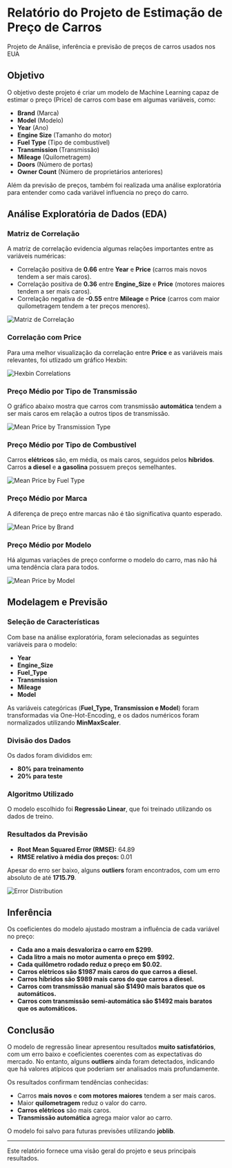 # Relatório do Projeto de Estimação de Preço de Carros
Projeto de Análise, inferência e previsão de preços de carros usados nos EUA

## Objetivo
O objetivo deste projeto é criar um modelo de Machine Learning capaz de estimar o preço (Price) de carros com base em algumas variáveis, como:

- **Brand** (Marca)
- **Model** (Modelo)
- **Year** (Ano)
- **Engine Size** (Tamanho do motor)
- **Fuel Type** (Tipo de combustível)
- **Transmission** (Transmissão)
- **Mileage** (Quilometragem)
- **Doors** (Número de portas)
- **Owner Count** (Número de proprietários anteriores)

Além da previsão de preços, também foi realizada uma análise exploratória para entender como cada variável influencia no preço do carro.

## Análise Exploratória de Dados (EDA)

### Matriz de Correlação
A matriz de correlação evidencia algumas relações importantes entre as variáveis numéricas:

- Correlação positiva de **0.66** entre **Year** e **Price** (carros mais novos tendem a ser mais caros).
- Correlação positiva de **0.36** entre **Engine_Size** e **Price** (motores maiores tendem a ser mais caros).
- Correlação negativa de **-0.55** entre **Mileage** e **Price** (carros com maior quilometragem tendem a ter preços menores).

![Matriz de Correlação](https://github.com/Albert-Souza/Car-Price/blob/main/visualizations/Correlation%20Matrix.png)

### Correlação com Price
Para uma melhor visualização da correlação entre **Price** e as variáveis mais relevantes, foi utlizado um gráfico Hexbin:

![Hexbin Correlations](https://github.com/Albert-Souza/Car-Price/blob/main/visualizations/Hexbin%20Correlations.png)

### Preço Médio por Tipo de Transmissão
O gráfico abaixo mostra que carros com transmissão **automática** tendem a ser mais caros em relação a outros tipos de transmissão.

![Mean Price by Transmission Type](https://github.com/Albert-Souza/Car-Price/blob/main/visualizations/Mean%20Price%20by%20Transmission%20Type.png)

### Preço Médio por Tipo de Combustível
Carros **elétricos** são, em média, os mais caros, seguidos pelos **híbridos**. Carros **a diesel** e **a gasolina** possuem preços semelhantes.

![Mean Price by Fuel Type](https://github.com/Albert-Souza/Car-Price/blob/main/visualizations/Mean%20Price%20by%20Fuel%20Type.png)

### Preço Médio por Marca
A diferença de preço entre marcas não é tão significativa quanto esperado.

![Mean Price by Brand](https://github.com/Albert-Souza/Car-Price/blob/main/visualizations/Mean%20Price%20by%20Brand.png)

### Preço Médio por Modelo
Há algumas variações de preço conforme o modelo do carro, mas não há uma tendência clara para todos.

![Mean Price by Model](https://github.com/Albert-Souza/Car-Price/blob/main/visualizations/Mean%20Price%20by%20Model.png)

## Modelagem e Previsão

### Seleção de Características
Com base na análise exploratória, foram selecionadas as seguintes variáveis para o modelo:

- **Year**
- **Engine_Size**
- **Fuel_Type**
- **Transmission**
- **Mileage**
- **Model**

As variáveis categóricas (**Fuel_Type, Transmission e Model**) foram transformadas via One-Hot-Encoding, e os dados numéricos foram normalizados utilizando **MinMaxScaler**.

### Divisão dos Dados
Os dados foram divididos em:
- **80% para treinamento**
- **20% para teste**

### Algoritmo Utilizado
O modelo escolhido foi **Regressão Linear**, que foi treinado utilizando os dados de treino.

### Resultados da Previsão
- **Root Mean Squared Error (RMSE):** 64.89
- **RMSE relativo à média dos preços:** 0.01

Apesar do erro ser baixo, alguns **outliers** foram encontrados, com um erro absoluto de até **1715.79**.

![Error Distribution](https://github.com/Albert-Souza/Car-Price/blob/main/visualizations/Error.png)

## Inferência

Os coeficientes do modelo ajustado mostram a influência de cada variável no preço:

- **Cada ano a mais desvaloriza o carro em $299.**
- **Cada litro a mais no motor aumenta o preço em $992.**
- **Cada quilômetro rodado reduz o preço em $0.02.**
- **Carros elétricos são $1987 mais caros do que carros a diesel.**
- **Carros híbridos são $989 mais caros do que carros a diesel.**
- **Carros com transmissão manual são $1490 mais baratos que os automáticos.**
- **Carros com transmissão semi-automática são $1492 mais baratos que os automáticos.**

## Conclusão

O modelo de regressão linear apresentou resultados **muito satisfatórios**, com um erro baixo e coeficientes coerentes com as expectativas do mercado. No entanto, alguns **outliers** ainda foram detectados, indicando que há valores atípicos que poderiam ser analisados mais profundamente.

Os resultados confirmam tendências conhecidas:
- Carros **mais novos** e **com motores maiores** tendem a ser mais caros.
- Maior **quilometragem** reduz o valor do carro.
- **Carros elétricos** são mais caros.
- **Transmissão automática** agrega maior valor ao carro.

O modelo foi salvo para futuras previsões utilizando **joblib**.

---

Este relatório fornece uma visão geral do projeto e seus principais resultados.

